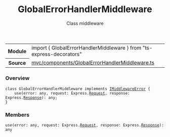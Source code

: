 <header class="symbol-info-header">    <h1 id="globalerrorhandlermiddleware">GlobalErrorHandlerMiddleware</h1>    <label class="symbol-info-type-label class">Class</label>    <label class="api-type-label middleware" title="middleware">middleware</label>  </header>
<section class="symbol-info">      <table class="is-full-width">        <tbody>        <tr>          <th>Module</th>          <td>            <div class="lang-typescript">                <span class="token keyword">import</span> { GlobalErrorHandlerMiddleware }                 <span class="token keyword">from</span>                 <span class="token string">"ts-express-decorators"</span>                            </div>          </td>        </tr>        <tr>          <th>Source</th>          <td>            <a href="https://github.com/Romakita/ts-express-decorators/blob/v3.3.0/src/mvc/components/GlobalErrorHandlerMiddleware.ts#L0-L0">                mvc/components/GlobalErrorHandlerMiddleware.ts            </a>        </td>        </tr>                </tbody>      </table>    </section>

### Overview

<pre><code class="typescript-lang"><span class="token keyword">class</span> GlobalErrorHandlerMiddleware <span class="token keyword">implements</span> <a href="#api/common/mvc/imiddlewareerror"><span class="token">IMiddlewareError</span></a> <span class="token punctuation">{</span>
    <span class="token function">use</span><span class="token punctuation">(</span>error<span class="token punctuation">:</span> <span class="token keyword">any</span><span class="token punctuation">,</span> request<span class="token punctuation">:</span> Express.<a href="#api/common/filters/request"><span class="token">Request</span></a><span class="token punctuation">,</span> response<span class="token punctuation">:</span> Express.<a href="#api/common/filters/response"><span class="token">Response</span></a><span class="token punctuation">)</span><span class="token punctuation">:</span> <span class="token keyword">any</span><span class="token punctuation">;</span>
<span class="token punctuation">}</span></code></pre>

### Members

<div class="method-overview"><pre><code class="typescript-lang"><span class="token function">use</span><span class="token punctuation">(</span>error<span class="token punctuation">:</span> <span class="token keyword">any</span><span class="token punctuation">,</span> request<span class="token punctuation">:</span> Express.<a href="#api/common/filters/request"><span class="token">Request</span></a><span class="token punctuation">,</span> response<span class="token punctuation">:</span> Express.<a href="#api/common/filters/response"><span class="token">Response</span></a><span class="token punctuation">)</span><span class="token punctuation">:</span> <span class="token keyword">any</span></code></pre></div>
